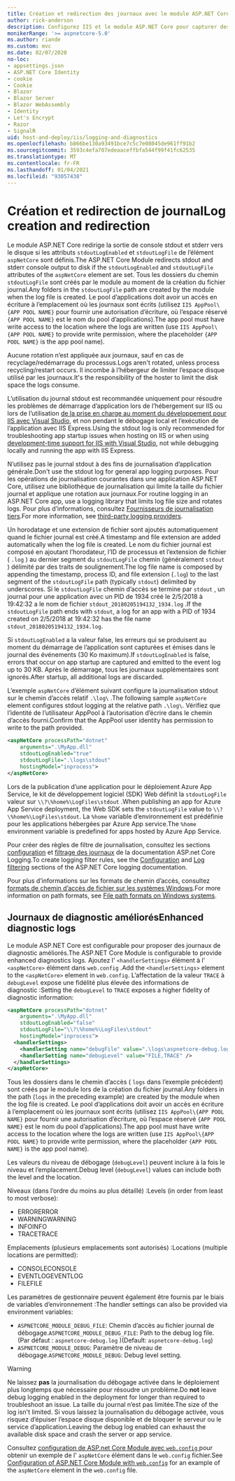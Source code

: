 ```yaml
---
title: Création et redirection des journaux avec le module ASP.NET Core
author: rick-anderson
description: Configurez IIS et le module ASP.NET Core pour capturer des journaux et des informations de diagnostic.
monikerRange: '>= aspnetcore-5.0'
ms.author: riande
ms.custom: mvc
ms.date: 02/07/2020
no-loc:
- appsettings.json
- ASP.NET Core Identity
- cookie
- Cookie
- Blazor
- Blazor Server
- Blazor WebAssembly
- Identity
- Let's Encrypt
- Razor
- SignalR
uid: host-and-deploy/iis/logging-and-diagnostics
ms.openlocfilehash: b866be130a93491bce7c5c7e08045de961ff91b2
ms.sourcegitcommit: 3593c4efa707edeaaceffbfa544f99f41fc62535
ms.translationtype: MT
ms.contentlocale: fr-FR
ms.lasthandoff: 01/04/2021
ms.locfileid: "93057438"
---
```

# <a name="log-creation-and-redirection"></a><span data-ttu-id="cf6c4-103">Création et redirection de journal</span><span class="sxs-lookup"><span data-stu-id="cf6c4-103">Log creation and redirection</span></span>

<span data-ttu-id="cf6c4-104">Le module ASP.NET Core redirige la sortie de console stdout et stderr vers le disque si les attributs `stdoutLogEnabled` et `stdoutLogFile` de l’élément `aspNetCore` sont définis.</span><span class="sxs-lookup"><span data-stu-id="cf6c4-104">The ASP.NET Core Module redirects stdout and stderr console output to disk if the `stdoutLogEnabled` and `stdoutLogFile` attributes of the `aspNetCore` element are set.</span></span> <span data-ttu-id="cf6c4-105">Tous les dossiers du chemin `stdoutLogFile` sont créés par le module au moment de la création du fichier journal.</span><span class="sxs-lookup"><span data-stu-id="cf6c4-105">Any folders in the `stdoutLogFile` path are created by the module when the log file is created.</span></span> <span data-ttu-id="cf6c4-106">Le pool d’applications doit avoir un accès en écriture à l’emplacement où les journaux sont écrits (utilisez `IIS AppPool\{APP POOL NAME}` pour fournir une autorisation d’écriture, où l’espace réservé `{APP POOL NAME}` est le nom du pool d’applications).</span><span class="sxs-lookup"><span data-stu-id="cf6c4-106">The app pool must have write access to the location where the logs are written (use `IIS AppPool\{APP POOL NAME}` to provide write permission, where the placeholder `{APP POOL NAME}` is the app pool name).</span></span>

<span data-ttu-id="cf6c4-107">Aucune rotation n’est appliquée aux journaux, sauf en cas de recyclage/redémarrage du processus.</span><span class="sxs-lookup"><span data-stu-id="cf6c4-107">Logs aren't rotated, unless process recycling/restart occurs.</span></span> <span data-ttu-id="cf6c4-108">Il incombe à l’hébergeur de limiter l’espace disque utilisé par les journaux.</span><span class="sxs-lookup"><span data-stu-id="cf6c4-108">It's the responsibility of the hoster to limit the disk space the logs consume.</span></span>

<span data-ttu-id="cf6c4-109">L’utilisation du journal stdout est recommandée uniquement pour résoudre les problèmes de démarrage d’application lors de l’hébergement sur IIS ou lors de l’utilisation [de la prise en charge au moment du développement pour IIS avec Visual Studio](xref:host-and-deploy/iis/development-time-iis-support), et non pendant le débogage local et l’exécution de l’application avec IIS Express.</span><span class="sxs-lookup"><span data-stu-id="cf6c4-109">Using the stdout log is only recommended for troubleshooting app startup issues when hosting on IIS or when using [development-time support for IIS with Visual Studio](xref:host-and-deploy/iis/development-time-iis-support), not while debugging locally and running the app with IIS Express.</span></span>

<span data-ttu-id="cf6c4-110">N’utilisez pas le journal stdout à des fins de journalisation d’application générale.</span><span class="sxs-lookup"><span data-stu-id="cf6c4-110">Don't use the stdout log for general app logging purposes.</span></span> <span data-ttu-id="cf6c4-111">Pour les opérations de journalisation courantes dans une application ASP.NET Core, utilisez une bibliothèque de journalisation qui limite la taille du fichier journal et applique une rotation aux journaux.</span><span class="sxs-lookup"><span data-stu-id="cf6c4-111">For routine logging in an ASP.NET Core app, use a logging library that limits log file size and rotates logs.</span></span> <span data-ttu-id="cf6c4-112">Pour plus d’informations, consultez [Fournisseurs de journalisation tiers](xref:fundamentals/logging/index#third-party-logging-providers).</span><span class="sxs-lookup"><span data-stu-id="cf6c4-112">For more information, see [third-party logging providers](xref:fundamentals/logging/index#third-party-logging-providers).</span></span>

<span data-ttu-id="cf6c4-113">Un horodatage et une extension de fichier sont ajoutés automatiquement quand le fichier journal est créé.</span><span class="sxs-lookup"><span data-stu-id="cf6c4-113">A timestamp and file extension are added automatically when the log file is created.</span></span> <span data-ttu-id="cf6c4-114">Le nom du fichier journal est composé en ajoutant l’horodateur, l’ID de processus et l’extension de fichier ( `.log` ) au dernier segment du `stdoutLogFile` chemin (généralement `stdout` ) délimité par des traits de soulignement.</span><span class="sxs-lookup"><span data-stu-id="cf6c4-114">The log file name is composed by appending the timestamp, process ID, and file extension (`.log`) to the last segment of the `stdoutLogFile` path (typically `stdout`) delimited by underscores.</span></span> <span data-ttu-id="cf6c4-115">Si le `stdoutLogFile` chemin d’accès se termine par `stdout` , un journal pour une application avec un PID de 1934 créé le 2/5/2018 à 19:42:32 a le nom de fichier `stdout_20180205194132_1934.log` .</span><span class="sxs-lookup"><span data-stu-id="cf6c4-115">If the `stdoutLogFile` path ends with `stdout`, a log for an app with a PID of 1934 created on 2/5/2018 at 19:42:32 has the file name `stdout_20180205194132_1934.log`.</span></span>

<span data-ttu-id="cf6c4-116">Si `stdoutLogEnabled` a la valeur false, les erreurs qui se produisent au moment du démarrage de l’application sont capturées et émises dans le journal des événements (30 Ko maximum).</span><span class="sxs-lookup"><span data-stu-id="cf6c4-116">If `stdoutLogEnabled` is false, errors that occur on app startup are captured and emitted to the event log up to 30 KB.</span></span> <span data-ttu-id="cf6c4-117">Après le démarrage, tous les journaux supplémentaires sont ignorés.</span><span class="sxs-lookup"><span data-stu-id="cf6c4-117">After startup, all additional logs are discarded.</span></span>

<span data-ttu-id="cf6c4-118">L’exemple `aspNetCore` d’élément suivant configure la journalisation stdout sur le chemin d’accès relatif `.\log\` .</span><span class="sxs-lookup"><span data-stu-id="cf6c4-118">The following sample `aspNetCore` element configures stdout logging at the relative path `.\log\`.</span></span> <span data-ttu-id="cf6c4-119">Vérifiez que l’identité de l’utilisateur AppPool à l’autorisation d’écrire dans le chemin d’accès fourni.</span><span class="sxs-lookup"><span data-stu-id="cf6c4-119">Confirm that the AppPool user identity has permission to write to the path provided.</span></span>

```xml
<aspNetCore processPath="dotnet"
    arguments=".\MyApp.dll"
    stdoutLogEnabled="true"
    stdoutLogFile=".\logs\stdout"
    hostingModel="inprocess">
</aspNetCore>
```

<span data-ttu-id="cf6c4-120">Lors de la publication d’une application pour le déploiement Azure App Service, le kit de développement logiciel (SDK) Web définit la `stdoutLogFile` valeur sur `\\?\%home%\LogFiles\stdout` .</span><span class="sxs-lookup"><span data-stu-id="cf6c4-120">When publishing an app for Azure App Service deployment, the Web SDK sets the `stdoutLogFile` value to `\\?\%home%\LogFiles\stdout`.</span></span> <span data-ttu-id="cf6c4-121">La `%home` variable d’environnement est prédéfinie pour les applications hébergées par Azure App service.</span><span class="sxs-lookup"><span data-stu-id="cf6c4-121">The `%home` environment variable is predefined for apps hosted by Azure App Service.</span></span>

<span data-ttu-id="cf6c4-122">Pour créer des règles de filtre de journalisation, consultez les sections [configuration](xref:fundamentals/logging/index#log-filtering) et [filtrage des journaux](xref:fundamentals/logging/index#log-filtering) de la documentation ASP.net Core Logging.</span><span class="sxs-lookup"><span data-stu-id="cf6c4-122">To create logging filter rules, see the [Configuration](xref:fundamentals/logging/index#log-filtering) and [Log filtering](xref:fundamentals/logging/index#log-filtering) sections of the ASP.NET Core logging documentation.</span></span>

<span data-ttu-id="cf6c4-123">Pour plus d’informations sur les formats de chemin d’accès, consultez [formats de chemin d’accès de fichier sur les systèmes Windows](/dotnet/standard/io/file-path-formats).</span><span class="sxs-lookup"><span data-stu-id="cf6c4-123">For more information on path formats, see [File path formats on Windows systems](/dotnet/standard/io/file-path-formats).</span></span>

## <a name="enhanced-diagnostic-logs"></a><span data-ttu-id="cf6c4-124">Journaux de diagnostic améliorés</span><span class="sxs-lookup"><span data-stu-id="cf6c4-124">Enhanced diagnostic logs</span></span>

<span data-ttu-id="cf6c4-125">Le module ASP.NET Core est configurable pour proposer des journaux de diagnostic améliorés.</span><span class="sxs-lookup"><span data-stu-id="cf6c4-125">The ASP.NET Core Module is configurable to provide enhanced diagnostics logs.</span></span> <span data-ttu-id="cf6c4-126">Ajoutez l' `<handlerSettings>` élément à l' `<aspNetCore>` élément dans `web.config` .</span><span class="sxs-lookup"><span data-stu-id="cf6c4-126">Add the `<handlerSettings>` element to the `<aspNetCore>` element in `web.config`.</span></span> <span data-ttu-id="cf6c4-127">L’affectation de la valeur `TRACE` à `debugLevel` expose une fidélité plus élevée des informations de diagnostic :</span><span class="sxs-lookup"><span data-stu-id="cf6c4-127">Setting the `debugLevel` to `TRACE` exposes a higher fidelity of diagnostic information:</span></span>

```xml
<aspNetCore processPath="dotnet"
    arguments=".\MyApp.dll"
    stdoutLogEnabled="false"
    stdoutLogFile="\\?\%home%\LogFiles\stdout"
    hostingModel="inprocess">
  <handlerSettings>
    <handlerSetting name="debugFile" value=".\logs\aspnetcore-debug.log" />
    <handlerSetting name="debugLevel" value="FILE,TRACE" />
  </handlerSettings>
</aspNetCore>
```

<span data-ttu-id="cf6c4-128">Tous les dossiers dans le chemin d’accès ( `logs` dans l’exemple précédent) sont créés par le module lors de la création du fichier journal.</span><span class="sxs-lookup"><span data-stu-id="cf6c4-128">Any folders in the path (`logs` in the preceding example) are created by the module when the log file is created.</span></span> <span data-ttu-id="cf6c4-129">Le pool d’applications doit avoir un accès en écriture à l’emplacement où les journaux sont écrits (utilisez `IIS AppPool\{APP POOL NAME}` pour fournir une autorisation d’écriture, où l’espace réservé `{APP POOL NAME}` est le nom du pool d’applications).</span><span class="sxs-lookup"><span data-stu-id="cf6c4-129">The app pool must have write access to the location where the logs are written (use `IIS AppPool\{APP POOL NAME}` to provide write permission, where the placeholder `{APP POOL NAME}` is the app pool name).</span></span>

<span data-ttu-id="cf6c4-130">Les valeurs du niveau de débogage (`debugLevel`) peuvent inclure à la fois le niveau et l’emplacement.</span><span class="sxs-lookup"><span data-stu-id="cf6c4-130">Debug level (`debugLevel`) values can include both the level and the location.</span></span>

<span data-ttu-id="cf6c4-131">Niveaux (dans l’ordre du moins au plus détaillé) :</span><span class="sxs-lookup"><span data-stu-id="cf6c4-131">Levels (in order from least to most verbose):</span></span>

* <span data-ttu-id="cf6c4-132">ERROR</span><span class="sxs-lookup"><span data-stu-id="cf6c4-132">ERROR</span></span>
* <span data-ttu-id="cf6c4-133">WARNING</span><span class="sxs-lookup"><span data-stu-id="cf6c4-133">WARNING</span></span>
* <span data-ttu-id="cf6c4-134">INFO</span><span class="sxs-lookup"><span data-stu-id="cf6c4-134">INFO</span></span>
* <span data-ttu-id="cf6c4-135">TRACE</span><span class="sxs-lookup"><span data-stu-id="cf6c4-135">TRACE</span></span>

<span data-ttu-id="cf6c4-136">Emplacements (plusieurs emplacements sont autorisés) :</span><span class="sxs-lookup"><span data-stu-id="cf6c4-136">Locations (multiple locations are permitted):</span></span>

* <span data-ttu-id="cf6c4-137">CONSOLE</span><span class="sxs-lookup"><span data-stu-id="cf6c4-137">CONSOLE</span></span>
* <span data-ttu-id="cf6c4-138">EVENTLOG</span><span class="sxs-lookup"><span data-stu-id="cf6c4-138">EVENTLOG</span></span>
* <span data-ttu-id="cf6c4-139">FILE</span><span class="sxs-lookup"><span data-stu-id="cf6c4-139">FILE</span></span>

<span data-ttu-id="cf6c4-140">Les paramètres de gestionnaire peuvent également être fournis par le biais de variables d’environnement :</span><span class="sxs-lookup"><span data-stu-id="cf6c4-140">The handler settings can also be provided via environment variables:</span></span>

* <span data-ttu-id="cf6c4-141">`ASPNETCORE_MODULE_DEBUG_FILE`: Chemin d’accès au fichier journal de débogage.</span><span class="sxs-lookup"><span data-stu-id="cf6c4-141">`ASPNETCORE_MODULE_DEBUG_FILE`: Path to the debug log file.</span></span> <span data-ttu-id="cf6c4-142">(Par défaut : `aspnetcore-debug.log` )</span><span class="sxs-lookup"><span data-stu-id="cf6c4-142">(Default: `aspnetcore-debug.log`)</span></span>
* <span data-ttu-id="cf6c4-143">`ASPNETCORE_MODULE_DEBUG`: Paramètre de niveau de débogage.</span><span class="sxs-lookup"><span data-stu-id="cf6c4-143">`ASPNETCORE_MODULE_DEBUG`: Debug level setting.</span></span>

> [!WARNING]
> <span data-ttu-id="cf6c4-144">Ne laissez **pas** la journalisation du débogage activée dans le déploiement plus longtemps que nécessaire pour résoudre un problème.</span><span class="sxs-lookup"><span data-stu-id="cf6c4-144">Do **not** leave debug logging enabled in the deployment for longer than required to troubleshoot an issue.</span></span> <span data-ttu-id="cf6c4-145">La taille du journal n’est pas limitée.</span><span class="sxs-lookup"><span data-stu-id="cf6c4-145">The size of the log isn't limited.</span></span> <span data-ttu-id="cf6c4-146">Si vous laissez la journalisation du débogage activée, vous risquez d’épuiser l’espace disque disponible et de bloquer le serveur ou le service d’application.</span><span class="sxs-lookup"><span data-stu-id="cf6c4-146">Leaving the debug log enabled can exhaust the available disk space and crash the server or app service.</span></span>

<span data-ttu-id="cf6c4-147">Consultez [configuration de ASP.net Core Module avec `web.config` ](xref:host-and-deploy/iis/web-config#configuration-of-aspnet-core-module-with-webconfig) pour obtenir un exemple de l' `aspNetCore` élément dans le `web.config` fichier.</span><span class="sxs-lookup"><span data-stu-id="cf6c4-147">See [Configuration of ASP.NET Core Module with `web.config`](xref:host-and-deploy/iis/web-config#configuration-of-aspnet-core-module-with-webconfig) for an example of the `aspNetCore` element in the `web.config` file.</span></span>
